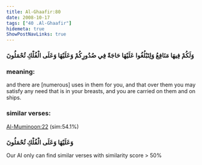 ```yaml
---
title: Al-Ghaafir:80
date: 2008-10-17
tags: ["40 .Al-Ghaafir"]
hidemeta: true 
ShowPostNavLinks: true 
---
```

### وَلَكُمْ فِيهَا مَنَافِعُ وَلِتَبْلُغُوا عَلَيْهَا حَاجَةً فِي صُدُورِكُمْ وَعَلَيْهَا وَعَلَى الْفُلْكِ تُحْمَلُونَ
### meaning: 
and there are [numerous] uses in them for you, and that over them you may satisfy any need that is in your breasts, and you are carried on them and on ships.
### similar verses: 

[Al-Muminoon:22](/23/22) (sim:54.1%)

### وَعَلَيْهَا وَعَلَى الْفُلْكِ تُحْمَلُونَ

Our AI only can find similar verses with similarity score > 50% 



